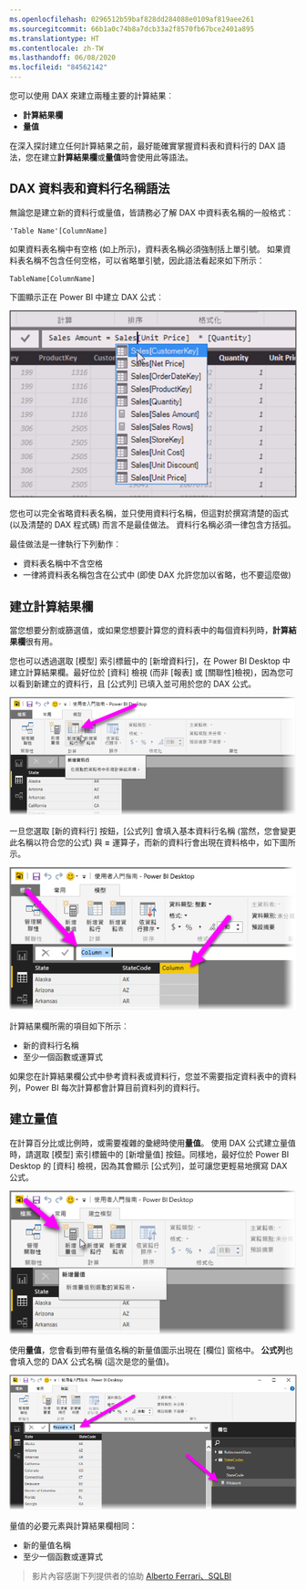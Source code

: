 ```yaml
---
ms.openlocfilehash: 0296512b59baf828dd284088e0109af819aee261
ms.sourcegitcommit: 66b1a0c74b8a7dcb33a2f8570fb67bce2401a895
ms.translationtype: HT
ms.contentlocale: zh-TW
ms.lasthandoff: 06/08/2020
ms.locfileid: "84562142"
---
```

您可以使用 DAX 來建立兩種主要的計算結果︰

* **計算結果欄**
* **量值**

在深入探討建立任何計算結果之前，最好能確實掌握資料表和資料行的 DAX 語法，您在建立**計算結果欄**或**量值**時會使用此等語法。

## <a name="dax-table-and-column-name-syntax"></a>DAX 資料表和資料行名稱語法
無論您是建立新的資料行或量值，皆請務必了解 DAX 中資料表名稱的一般格式︰

    'Table Name'[ColumnName]

如果資料表名稱中有空格 (如上所示)，資料表名稱必須強制括上單引號。 如果資料表名稱不包含任何空格，可以省略單引號，因此語法看起來如下所示︰

    TableName[ColumnName]

下圖顯示正在 Power BI 中建立 DAX 公式︰

![](media/7-2-dax-calculation-types/dax-calc-types_1.png)

您也可以完全省略資料表名稱，並只使用資料行名稱，但這對於撰寫清楚的函式 (以及清楚的 DAX 程式碼) 而言不是最佳做法。 資料行名稱必須一律包含方括弧。

最佳做法是一律執行下列動作︰

* 資料表名稱中不含空格
* 一律將資料表名稱包含在公式中 (即使 DAX 允許您加以省略，也不要這麼做)

## <a name="creating-calculated-columns"></a>建立計算結果欄
當您想要分割或篩選值，或如果您想要計算您的資料表中的每個資料列時，**計算結果欄**很有用。

您也可以透過選取 [模型] 索引標籤中的 [新增資料行]，在 Power BI Desktop 中建立計算結果欄。最好位於 [資料] 檢視 (而非 [報表]  或 [關聯性]檢視)，因為您可以看到新建立的資料行，且 [公式列] 已填入並可用於您的 DAX 公式。

![](media/7-2-dax-calculation-types/dax-calc-types_2a.png)

一旦您選取 [新的資料行] 按鈕，[公式列] 會填入基本資料行名稱 (當然，您會變更此名稱以符合您的公式) 與 **=** 運算子，而新的資料行會出現在資料格中，如下圖所示。

![](media/7-2-dax-calculation-types/dax-calc-types_3.png)

計算結果欄所需的項目如下所示︰

* 新的資料行名稱
* 至少一個函數或運算式

如果您在計算結果欄公式中參考資料表或資料行，您並不需要指定資料表中的資料列，Power BI 每次計算都會計算目前資料列的資料行。

## <a name="creating-measures"></a>建立量值
在計算百分比或比例時，或需要複雜的彙總時使用**量值**。 使用 DAX 公式建立量值時，請選取 [模型] 索引標籤中的 [新增量值] 按鈕。同樣地，最好位於 Power BI Desktop 的 [資料] 檢視，因為其會顯示 [公式列]，並可讓您更輕易地撰寫 DAX 公式。

![](media/7-2-dax-calculation-types/dax-calc-types_4.png)

使用**量值**，您會看到帶有量值名稱的新量值圖示出現在 [欄位] 窗格中。 **公式列**也會填入您的 DAX 公式名稱 (這次是您的量值)。

![](media/7-2-dax-calculation-types/dax-calc-types_5.png)

量值的必要元素與計算結果欄相同：

* 新的量值名稱
* 至少一個函數或運算式

> 影片內容感謝下列提供者的協助 [Alberto Ferrari、SQLBI](https://www.sqlbi.com/learning-dax)
> 
> 

